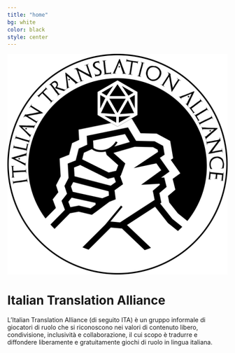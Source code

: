 ```yaml
---
title: "home"
bg: white
color: black
style: center
---
```


![](img/italian_translation_alliance_white.png)

# Italian Translation Alliance
L’Italian Translation Alliance (di seguito ITA) è un gruppo informale di giocatori di ruolo che si riconoscono nei valori di contenuto libero, condivisione, inclusività e collaborazione, il cui scopo è tradurre e diffondere liberamente e gratuitamente giochi di ruolo in lingua italiana.

